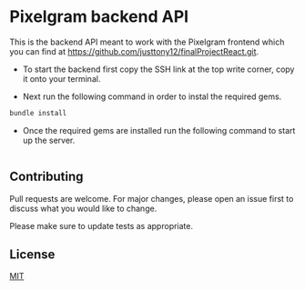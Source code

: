 # Pixelgram backend API

This is the backend API meant to work with the Pixelgram frontend which you can find at https://github.com/justtony12/finalProjectReact.git.

* To start the backend first copy the SSH link at the top write corner, copy it onto your terminal.

* Next run the following command in order to instal the required gems.

```bash
bundle install
```

* Once the required gems are installed run the following command to start up the server.

```rails s
```

## Contributing
Pull requests are welcome. For major changes, please open an issue first to discuss what you would like to change.

Please make sure to update tests as appropriate.

## License
[MIT](https://choosealicense.com/licenses/mit/)